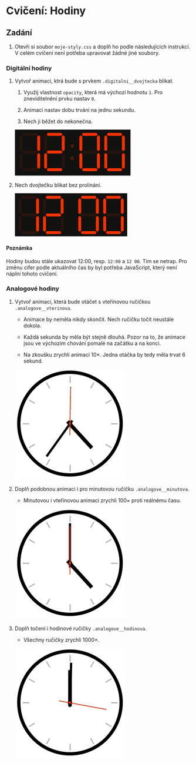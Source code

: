 # Cvičení: Hodiny

## Zadání

1. Otevři si soubor `moje-styly.css` a doplň ho podle následujících instrukcí. V celém cvičení není potřeba upravovat žádné jiné soubory.

### Digitální hodiny

1. Vytvoř animaci, ktrá bude s prvkem `.digitalni__dvojtecka` blikat.

   1. Využij vlastnost `opacity`, která má výchozí hodnotu `1`. Pro zneviditelnění prvku nastav `0`.

   1. Animaci nastav dobu trvání na jednu sekundu.

   1. Nech ji běžet do nekonečna.

   ![prolínání](zadani/digitalni-prolinani.gif)

1. Nech dvojtečku blikat bez prolínání.

   ![ostré](zadani/digitalni-ostre.gif)

#### Poznámka

Hodiny budou stále ukazovat 12:00, resp. `12:00` a `12 00`. Tím se netrap. Pro změnu cifer podle aktuálního čas by byl potřeba JavaScript, který není náplní tohoto cvičení.

### Analogové hodiny

1. Vytvoř animaci, která bude otáčet s vteřinovou ručičkou `.analogove__vterinova`.

   - Animace by neměla nikdy skončit. Nech ručičku točit neustále dokola.

   - Každá sekunda by měla být stejně dlouhá. Pozor na to, že animace jsou ve výchozím chování pomalé na začátku a na konci.

   - Na zkoušku zrychli animaci 10×. Jedna otáčka by tedy měla trvat 6 sekund.

   ![vteřinová ručička](zadani/analogove-vterinova.gif)

1. Doplň podobnou animaci i pro minutovou ručičku `.analogove__minutova`.

   - Minutovou i vteřinovou animaci zrychli 100× proti reálnému času.

   ![minutová ručička](zadani/analogove-minutova.gif)

1. Doplň točení i hodinové ručičky `.analogove__hodinova`.

   - Všechny ručičky zrychli 1000×.

   ![hodinová ručička](zadani/analogove-hodinova.gif)
